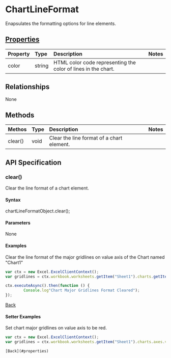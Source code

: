 # ChartLineFormat

Enapsulates the formatting options for line elements.

## [Properties](#setter-examples)
| Property       | Type    |Description|Notes |
|:---------------|:--------|:----------|:-----|
|color|string|HTML color code representing the color of lines in the chart.||

## Relationships
None

## Methods
| Methos           | Type    |Description|Notes |
|:---------------|:--------|:----------|:-----|
|clear()|void|Clear the line format of a chart element.||

## API Specification

### clear()
Clear the line format of a chart element.

#### Syntax
chartLineFormatObject.clear();

#### Parameters
None

#### Examples

Clear the line format of the major gridlines on value axis of the Chart named "Chart1"

```js
var ctx = new Excel.ExcelClientContext();
var gridlines = ctx.workbook.worksheets.getItem("Sheet1").charts.getItem("Chart1").axes.valueaxis.majorGridlines;	

ctx.executeAsync().then(function () {
		Console.log"Chart Major Gridlines Format Cleared");
});
```

[Back](#methods)

#### Setter Examples

Set chart major gridlines on value axis to be red.
```js
var ctx = new Excel.ExcelClientContext();
var gridlines = ctx.workbook.worksheets.getItem("Sheet1").charts.axes.valueaxis.majorGridlines;

[Back](#properties)
